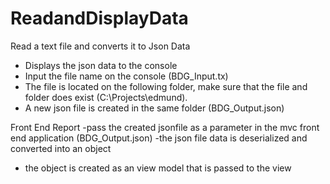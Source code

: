 # ReadandDisplayData
Read a text file and converts it to Json Data

-	Displays the json data to the console
-	Input the file name on the console (BDG_Input.tx)
-	The file is located on the following folder, make sure that the file and folder does exist (C:\Projects\edmund).
-	A new json file is created in the same folder (BDG_Output.json)

 


Front End Report
-pass the created jsonfile as a parameter in the mvc front end application (BDG_Output.json)
-the json file data is deserialized and converted into an object
- the object is created as an view model that is passed to the view

 
